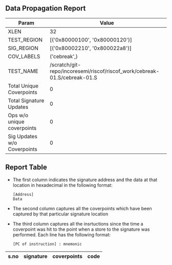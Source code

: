 
## Data Propagation Report

| Param                     | Value    |
|---------------------------|----------|
| XLEN                      | 32      |
| TEST_REGION               | [('0x80000100', '0x80000120')]      |
| SIG_REGION                | [('0x80002210', '0x800022a8')]      |
| COV_LABELS                | ('cebreak',)      |
| TEST_NAME                 | /scratch/git-repo/incoresemi/riscof/riscof_work/cebreak-01.S/cebreak-01.S    |
| Total Unique Coverpoints  | 0      |
| Total Signature Updates   | 0      |
| Ops w/o unique coverpoints | 0      |
| Sig Updates w/o Coverpoints | 0    |

## Report Table

- The first column indicates the signature address and the data at that location in hexadecimal in the following format: 
  ```
  [Address]
  Data
  ```

- The second column captures all the coverpoints which have been captured by that particular signature location

- The third column captures all the insrtuctions since the time a coverpoint was
  hit to the point when a store to the signature was performed. Each line has
  the following format:
  ```
  [PC of instruction] : mnemonic
  ```

|s.no|signature|coverpoints|code|
|----|---------|-----------|----|
